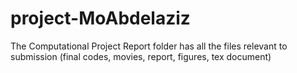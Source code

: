 # project-MoAbdelaziz

The Computational Project Report folder has all the files relevant to submission (final codes, movies, report, figures, tex document)
